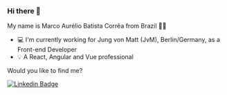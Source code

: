 ### Hi there 👋

My name is Marco Aurélio Batista Corrêa from Brazil 💚💛

- 💻 I'm currently working for Jung von Matt (JvM), Berlin/Germany, as a Front-end Developer
- 💡 A React, Angular and Vue professional

Would you like to find me?

[![Linkedin Badge](https://img.shields.io/badge/-LinkedIn-blue?style=flat-square&logo=Linkedin&logoColor=white&link=https://www.linkedin.com/in/marcoabcorrea)](https://www.linkedin.com/in/marcoabcorrea)

